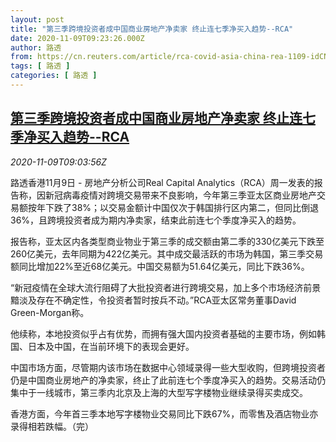 ```yaml
---
layout: post
title: "第三季跨境投资者成中国商业房地产净卖家 终止连七季净买入趋势--RCA"
date: 2020-11-09T09:23:26.000Z
author: 路透
from: https://cn.reuters.com/article/rca-covid-asia-china-rea-1109-idCNKBS27P0V9
tags: [ 路透 ]
categories: [ 路透 ]
---
```

<!--1604913806000-->
[第三季跨境投资者成中国商业房地产净卖家 终止连七季净买入趋势--RCA](https://cn.reuters.com/article/rca-covid-asia-china-rea-1109-idCNKBS27P0V9)
------

<div>
<div><i>2020-11-09T09:03:56Z</i></div><p>路透香港11月9日 - 房地产分析公司Real Capital Analytics（RCA）周一发表的报告称，因新冠病毒疫情对跨境交易带来不良影响，今年第三季亚太区商业房地产交易额按年下跌了38%；以交易金额计中国仅次于韩国排行区内第二，但同比倒退36%，且跨境投资者成为期内净卖家，结束此前连七个季度净买入的趋势。</p><p>报告称，亚太区内各类型商业物业于第三季的成交额由第二季的330亿美元下跌至260亿美元，去年同期为422亿美元。其中成交最活跃的市场为韩国，第三季交易额同比增加22%至近68亿美元。中国交易额为51.64亿美元，同比下跌36%。</p><p>“新冠疫情在全球大流行阻碍了大批投资者进行跨境交易，加上多个市场经济前景黯淡及存在不确定性，令投资者暂时按兵不动。”RCA亚太区常务董事David Green-Morgan称。</p><p>他续称，本地投资似乎占有优势，而拥有强大国内投资者基础的主要市场，例如韩国、日本及中国，在当前环境下的表现会更好。</p><p>中国市场方面，尽管期内该市场在数据中心领域录得一些大型收购，但跨境投资者仍是中国商业房地产的净卖家，终止了此前连七个季度净买入的趋势。交易活动仍集中于一线城市，第三季内北京及上海的大型写字楼物业继续录得买卖成交。</p><p>香港方面，今年首三季本地写字楼物业交易同比下跌67%，而零售及酒店物业亦录得相若跌幅。（完）</p>
</div>
